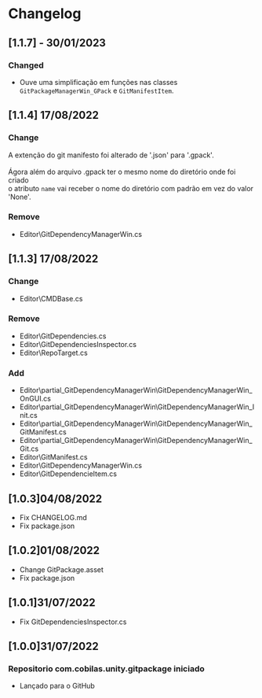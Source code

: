 # Changelog
## [1.1.7] - 30/01/2023
### Changed
- Ouve uma simplificação em funções nas classes `GitPackageManagerWin_GPack` e `GitManifestItem`.

## [1.1.4] 17/08/2022
### Change
A extenção do git manifesto foi alterado de '.json' para '.gpack'.<br/><br/>
Ágora além do arquivo .gpack ter o mesmo nome do diretório onde foi criado<br/>
o atributo `name` vai receber o nome do diretório com padrão em vez do valor 'None'.
### Remove
- Editor\GitDependencyManagerWin.cs
## [1.1.3] 17/08/2022
### Change
- Editor\CMDBase.cs
### Remove
- Editor\GitDependencies.cs
- Editor\GitDependenciesInspector.cs
- Editor\RepoTarget.cs
### Add
- Editor\partial_GitDependencyManagerWin\GitDependencyManagerWin_OnGUI.cs
- Editor\partial_GitDependencyManagerWin\GitDependencyManagerWin_Init.cs
- Editor\partial_GitDependencyManagerWin\GitDependencyManagerWin_GitManifest.cs
- Editor\partial_GitDependencyManagerWin\GitDependencyManagerWin_Git.cs
- Editor\GitManifest.cs
- Editor\GitDependencyManagerWin.cs
- Editor\GitDependencieItem.cs
## [1.0.3]04/08/2022
- Fix CHANGELOG.md
- Fix package.json
## [1.0.2]01/08/2022
- Change GitPackage.asset
- Fix package.json
## [1.0.1]31/07/2022
- Fix GitDependenciesInspector.cs
## [1.0.0]31/07/2022
### Repositorio com.cobilas.unity.gitpackage iniciado
- Lançado para o GitHub
